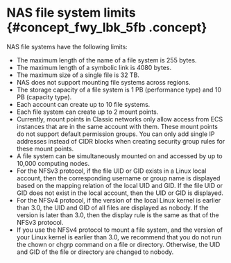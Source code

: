 # NAS file system limits {#concept_fwy_lbk_5fb .concept}

NAS file systems have the following limits:

-   The maximum length of the name of a file system is 255 bytes.
-   The maximum length of a symbolic link is 4080 bytes.
-   The maximum size of a single file is 32 TB.
-   NAS does not support mounting file systems across regions.
-   The storage capacity of a file system is 1 PB \(performance type\) and 10 PB \(capacity type\).
-   Each account can create up to 10 file systems.
-   Each file system can create up to 2 mount points.
-   Currently, mount points in Classic networks only allow access from ECS instances that are in the same account with them. These mount points do not support default permission groups. You can only add single IP addresses instead of CIDR blocks when creating security group rules for these mount points.
-   A file system can be simultaneously mounted on and accessed by up to 10,000 computing nodes.
-   For the NFSv3 protocol, if the file UID or GID exists in a Linux local account, then the corresponding username or group name is displayed based on the mapping relation of the local UID and GID. If the file UID or GID does not exist in the local account, then the UID or GID is displayed.
-   For the NFSv4 protocol, if the version of the local Linux kernel is earlier than 3.0, the UID and GID of all files are displayed as nobody. If the version is later than 3.0, then the display rule is the same as that of the NFSv3 protocol.
-   If you use the NFSv4 protocol to mount a file system, and the version of your Linux kernel is earlier than 3.0, we recommend that you do not run the chown or chgrp command on a file or directory. Otherwise, the UID and GID of the file or directory are changed to nobody.

